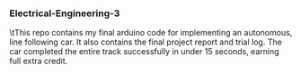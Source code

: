### Electrical-Engineering-3

\tThis repo contains my final arduino code for implementing an autonomous, line following car. It also contains the final project report and trial log. The car completed the entire
track successfully in under 15 seconds, earning full extra credit.

